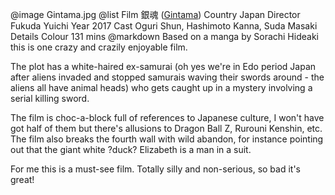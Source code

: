 @image		Gintama.jpg
@list
Film		 &#37504;&#39746; ([Gintama](https://www.imdb.com/title/tt5805470/))
Country		Japan
Director		Fukuda Yuichi
Year		2017
Cast		Oguri Shun, Hashimoto Kanna, Suda Masaki
Details		Colour 131 mins
@markdown
Based on a manga by Sorachi Hideaki this is one crazy and crazily enjoyable film.

The plot has a white-haired ex-samurai (oh yes we're in Edo period Japan after aliens
invaded and stopped samurais waving their swords around - the aliens all have animal heads) who
gets caught up in a mystery involving a serial killing sword.

The film is choc-a-block full of references to Japanese culture, I won't have got half of them
but there's allusions to Dragon Ball Z, Rurouni Kenshin, etc. The film also breaks the
fourth wall with wild abandon, for instance pointing out that the giant white ?duck? Elizabeth
is a man in a suit.

For me this is a must-see film. Totally silly and non-serious, so bad it's great!
